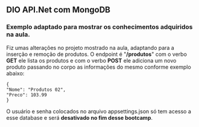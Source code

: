 ## DIO API.Net com MongoDB
### Exemplo adaptado para mostrar os conhecimentos adquiridos na aula.

Fiz umas alterações no projeto mostrado na aula, adaptando para a inserção e remoção de produtos. O endpoint é "**/produtos**" com o verbo **GET** ele lista os produtos e com o verbo **POST** ele adiciona um novo produto passando no corpo as informações do mesmo conforme exemplo abaixo:

    {
    "Nome": "Produtos 02",
    "Preco": 103.99
    }
O usuário e senha colocados no arquivo appsettings.json só tem acesso a esse database e será **desativado no fim desse bootcamp**.
